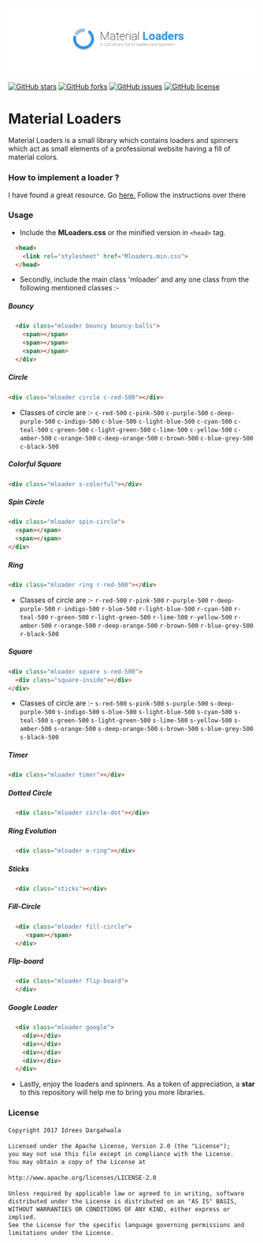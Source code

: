 ![Image](/art/poster-github.png)

[![GitHub stars](https://img.shields.io/github/stars/smartagent47/MaterialLoaders.svg)](https://github.com/smartagent47/MaterialLoaders/stargazers) [![GitHub forks](https://img.shields.io/github/forks/smartagent47/MaterialLoaders.svg)](https://github.com/smartagent47/MaterialLoaders/network) [![GitHub issues](https://img.shields.io/github/issues/smartagent47/MaterialLoaders.svg)](https://github.com/smartagent47/MaterialLoaders/issues) [![GitHub license](https://img.shields.io/badge/license-Apache%202-blue.svg)](https://raw.githubusercontent.com/smartagent47/MaterialLoaders/master/LICENSE)

# Material Loaders

Material Loaders is a small library which contains loaders and spinners which act as small elements of a professional website 
having a fill of material colors. 


### How to implement a loader ?

I have found a great resource. Go <a href="https://www.w3schools.com/howto/howto_css_loader.asp">here.</a> Follow the instructions over there


### Usage 

* Include the **MLoaders.css** or the minified version in `<head>` tag.

```html
  <head> 
    <link rel="stylesheet" href="Mloaders.min.css">
  </head>
  ```
  
* Secondly, include the main class 'mloader' and any one class from the following mentioned classes :- 
  
  
##### Bouncy 
 ```html
   <div class="mloader bouncy bouncy-balls">
     <span></span>
     <span></span>
     <span></span>
   </div>
  ```
##### Circle
  ```html
  <div class="mloader circle c-red-500"></div>
  ```
  * Classes of circle are :- 
    `c-red-500`
    `c-pink-500`
    `c-purple-500`
    `c-deep-purple-500`
    `c-indigo-500`
    `c-blue-500`
    `c-light-blue-500`
    `c-cyan-500`
    `c-teal-500`
    `c-green-500`
    `c-light-green-500`
    `c-lime-500`
    `c-yellow-500`
    `c-amber-500`
    `c-orange-500`
    `c-deep-orange-500`
    `c-brown-500`
    `c-blue-grey-500`
    `c-black-500`
    
    
##### Colorful Square
  ```html
  <div class="mloader s-colorful"></div>
  ```
    
##### Spin Circle
  ```html
  <div class="mloader spin-circle">
    <span></span>
    <span></span>
  </div>
  ```
##### Ring
  ```html
  <div class="mloader ring r-red-500"></div>
  ```
  
  * Classes of circle are :- 
    `r-red-500`
    `r-pink-500`
    `r-purple-500`
    `r-deep-purple-500`
    `r-indigo-500`
    `r-blue-500`
    `r-light-blue-500`
    `r-cyan-500`
    `r-teal-500`
    `r-green-500`
    `r-light-green-500`
    `r-lime-500`
    `r-yellow-500`
    `r-amber-500`
    `r-orange-500`
    `r-deep-orange-500`
    `r-brown-500`
    `r-blue-grey-500`
    `r-black-500`
    
    
##### Square
  ```html
  <div class="mloader square s-red-500">
    <div class="square-inside"></div>
  </div>
  ```
  
  * Classes of circle are :- 
    `s-red-500`
    `s-pink-500`
    `s-purple-500`
    `s-deep-purple-500`
    `s-indigo-500`
    `s-blue-500`
    `s-light-blue-500`
    `s-cyan-500`
    `s-teal-500`
    `s-green-500`
    `s-light-green-500`
    `s-lime-500`
    `s-yellow-500`
    `s-amber-500`
    `s-orange-500`
    `s-deep-orange-500`
    `s-brown-500`
    `s-blue-grey-500`
    `s-black-500`
    
    
##### Timer
  ```html
  <div class="mloader timer"></div>
  ```
##### Dotted Circle
```html
  <div class="mloader circle-dot"></div>
  ```
##### Ring Evolution
```html
  <div class="mloader e-ring"></div>
  ```

##### Sticks
```html
  <div class="sticks"></div>
  ```
  
##### Fill-Circle
```html
  <div class="mloader fill-circle">
     <span></span>
  </div>
  ```
  
##### Flip-board
```html
  <div class="mloader flip-board">
  </div>
  ```
  
##### Google Loader
```html
  <div class="mloader google">
    <div></div>
    <div></div>
    <div></div>
    <div></div>
  </div>
  ```
  
 * Lastly, enjoy the loaders and spinners. As a token of appreciation, a **star** to this repository will help me to bring you more libraries.


 ### License
 
    Copyright 2017 Idrees Dargahwala

    Licensed under the Apache License, Version 2.0 (the "License");
    you may not use this file except in compliance with the License.
    You may obtain a copy of the License at

    http://www.apache.org/licenses/LICENSE-2.0

    Unless required by applicable law or agreed to in writing, software
    distributed under the License is distributed on an "AS IS" BASIS,
    WITHOUT WARRANTIES OR CONDITIONS OF ANY KIND, either express or implied.
    See the License for the specific language governing permissions and
    limitations under the License.

